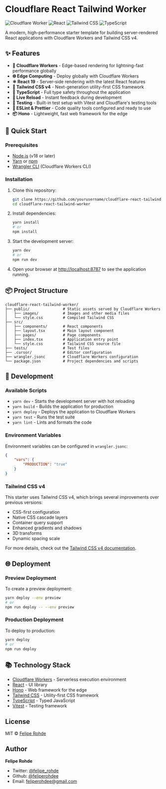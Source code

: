 # Cloudflare React Tailwind Worker

![Cloudflare Worker](https://img.shields.io/badge/Cloudflare-Workers-F38020?style=for-the-badge&logo=cloudflare&logoColor=white)
![React](https://img.shields.io/badge/React-19-61DAFB?style=for-the-badge&logo=react&logoColor=white)
![Tailwind CSS](https://img.shields.io/badge/Tailwind_CSS-4.0-38B2AC?style=for-the-badge&logo=tailwind-css&logoColor=white)
![TypeScript](https://img.shields.io/badge/TypeScript-5.5-3178C6?style=for-the-badge&logo=typescript&logoColor=white)

A modern, high-performance starter template for building server-rendered React applications with Cloudflare Workers and Tailwind CSS v4.

## ✨ Features

- **🚀 Cloudflare Workers** - Edge-based rendering for lightning-fast performance globally
- **🌐 Edge Computing** - Deploy globally with Cloudflare Workers
- **⚛️ React 19** - Server-side rendering with the latest React features
- **🎨 Tailwind CSS v4** - Next-generation utility-first CSS framework
- **📘 TypeScript** - Full type safety throughout the application
- **🔄 Live Reload** - Instant feedback during development
- **🧪 Testing** - Built-in test setup with Vitest and Cloudflare's testing tools
- **📝 ESLint & Prettier** - Code quality tools configured and ready to use
- **📦 Hono** - Lightweight, fast web framework for the edge

## 🚀 Quick Start

### Prerequisites

- [Node.js](https://nodejs.org/) (v18 or later)
- [Yarn](https://yarnpkg.com/) or [npm](https://www.npmjs.com/)
- [Wrangler CLI](https://developers.cloudflare.com/workers/wrangler/install-and-update/) (Cloudflare Workers CLI)

### Installation

1. Clone this repository:

    ```bash
    git clone https://github.com/yourusername/cloudflare-react-tailwind-worker.git
    cd cloudflare-react-tailwind-worker
    ```

2. Install dependencies:

    ```bash
    yarn install
    # or
    npm install
    ```

3. Start the development server:

    ```bash
    yarn dev
    # or
    npm run dev
    ```

4. Open your browser at [http://localhost:8787](http://localhost:8787) to see the application running.

## 📦 Project Structure

```
cloudflare-react-tailwind-worker/
├── public/               # Static assets served by Cloudflare Workers
│   ├── images/           # Images and other media files
│   └── style.css         # Compiled Tailwind CSS
├── src/
│   ├── components/       # React components
│   ├── layout.tsx        # Main layout component
│   ├── pages/            # Page components
│   ├── index.tsx         # Application entry point
│   └── style.css         # Tailwind CSS source file
├── tests/                # Test files
├── .cursor/              # Editor configuration
├── wrangler.jsonc        # Cloudflare Workers configuration
└── package.json          # Project dependencies and scripts
```

## 🔧 Development

### Available Scripts

- `yarn dev` - Starts the development server with hot reloading
- `yarn build` - Builds the application for production
- `yarn deploy` - Deploys the application to Cloudflare Workers
- `yarn test` - Runs the test suite
- `yarn lint` - Lints and formats the code

### Environment Variables

Environment variables can be configured in `wrangler.jsonc`:

```json
{
	"vars": {
		"PRODUCTION": "true"
	}
}
```

### Tailwind CSS v4

This starter uses Tailwind CSS v4, which brings several improvements over previous versions:

- CSS-first configuration
- Native CSS cascade layers
- Container query support
- Enhanced gradients and shadows
- 3D transforms
- Dynamic spacing scale

For more details, check out the [Tailwind CSS v4 documentation](https://tailwindcss.com/).

## 🌐 Deployment

### Preview Deployment

To create a preview deployment:

```bash
yarn deploy --env preview
# or
npm run deploy -- --env preview
```

### Production Deployment

To deploy to production:

```bash
yarn deploy
# or
npm run deploy
```

## 📚 Technology Stack

- [Cloudflare Workers](https://workers.cloudflare.com/) - Serverless execution environment
- [React](https://react.dev/) - UI library
- [Hono](https://hono.dev/) - Web framework for the edge
- [Tailwind CSS](https://tailwindcss.com/) - Utility-first CSS framework
- [TypeScript](https://www.typescriptlang.org/) - Typed JavaScript
- [Vitest](https://vitest.dev/) - Testing framework

## License

MIT © [Felipe Rohde](mailto:feliperohdee@gmail.com)

## Author

**Felipe Rohde**

- Twitter: [@felipe_rohde](https://twitter.com/felipe_rohde)
- Github: [@feliperohdee](https://github.com/feliperohdee)
- Email: feliperohdee@gmail.com
